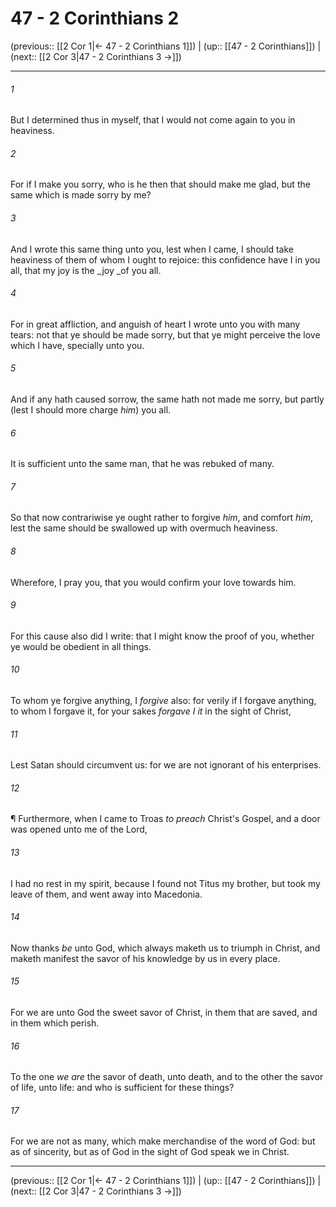 # 47 - 2 Corinthians 2

(previous:: [[2 Cor 1|← 47 - 2 Corinthians 1]]) | (up:: [[47 - 2 Corinthians]]) | (next:: [[2 Cor 3|47 - 2 Corinthians 3 →]])

***


###### 1 
But I determined thus in myself, that I would not come again to you in heaviness. 

###### 2 
For if I make you sorry, who is he then that should make me glad, but the same which is made sorry by me? 

###### 3 
And I wrote this same thing unto you, lest when I came, I should take heaviness of them of whom I ought to rejoice: this confidence have I in you all, that my joy is the _joy _of you all. 

###### 4 
For in great affliction, and anguish of heart I wrote unto you with many tears: not that ye should be made sorry, but that ye might perceive the love which I have, specially unto you. 

###### 5 
And if any hath caused sorrow, the same hath not made me sorry, but partly (lest I should more charge _him_) you all. 

###### 6 
It is sufficient unto the same man, that he was rebuked of many. 

###### 7 
So that now contrariwise ye ought rather to forgive _him_, and comfort _him_, lest the same should be swallowed up with overmuch heaviness. 

###### 8 
Wherefore, I pray you, that you would confirm your love towards him. 

###### 9 
For this cause also did I write: that I might know the proof of you, whether ye would be obedient in all things. 

###### 10 
To whom ye forgive anything, I _forgive_ also: for verily if I forgave anything, to whom I forgave it, for your sakes _forgave I it_ in the sight of Christ, 

###### 11 
Lest Satan should circumvent us: for we are not ignorant of his enterprises. 

###### 12 
¶ Furthermore, when I came to Troas _to preach_ Christ's Gospel, and a door was opened unto me of the Lord, 

###### 13 
I had no rest in my spirit, because I found not Titus my brother, but took my leave of them, and went away into Macedonia. 

###### 14 
Now thanks _be_ unto God, which always maketh us to triumph in Christ, and maketh manifest the savor of his knowledge by us in every place. 

###### 15 
For we are unto God the sweet savor of Christ, in them that are saved, and in them which perish. 

###### 16 
To the one _we are_ the savor of death, unto death, and to the other the savor of life, unto life: and who is sufficient for these things? 

###### 17 
For we are not as many, which make merchandise of the word of God: but as of sincerity, but as of God in the sight of God speak we in Christ.

***

(previous:: [[2 Cor 1|← 47 - 2 Corinthians 1]]) | (up:: [[47 - 2 Corinthians]]) | (next:: [[2 Cor 3|47 - 2 Corinthians 3 →]])

